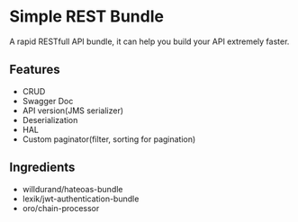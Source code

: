 Simple REST Bundle
===============
A rapid RESTfull API bundle, it can help you build your API extremely faster.

## Features

* CRUD
* Swagger Doc
* API version(JMS serializer)
* Deserialization
* HAL
* Custom paginator(filter, sorting for pagination)

## Ingredients

* willdurand/hateoas-bundle
* lexik/jwt-authentication-bundle
* oro/chain-processor
